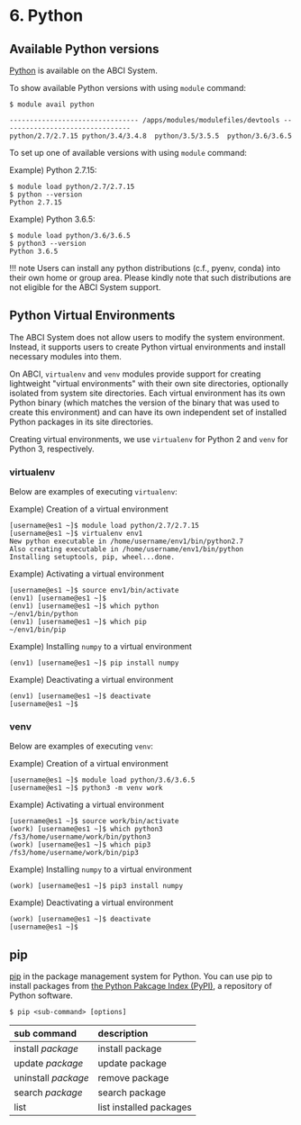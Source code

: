 # 6. Python

## Available Python versions

[Python](https://www.python.org/) is available on the ABCI System.

To show available Python versions with using `module` command:

```
$ module avail python

-------------------------------- /apps/modules/modulefiles/devtools --------------------------------
python/2.7/2.7.15 python/3.4/3.4.8  python/3.5/3.5.5  python/3.6/3.6.5
```

To set up one of available versions with using `module` command:

Example) Python 2.7.15:

```
$ module load python/2.7/2.7.15
$ python --version
Python 2.7.15
```

Example) Python 3.6.5:

```
$ module load python/3.6/3.6.5
$ python3 --version
Python 3.6.5
```

!!! note
    Users can install any python distributions (c.f., pyenv, conda) into their own home or group area. Please kindly note that such distributions are not eligible for the ABCI System support.

## Python Virtual Environments

The ABCI System does not allow users to modify the system environment. Instead, it supports users to create Python virtual environments and install necessary modules into them.

On ABCI, `virtualenv` and `venv` modules provide support for creating lightweight "virtual environments" with their own site directories, optionally isolated from system site directories.
Each virtual environment has its own Python binary (which matches the version of the binary that was used to create this environment) and can have its own independent set of installed Python packages in its site directories.

Creating virtual environments, we use `virtualenv` for Python 2 and `venv` for Python 3, respectively.

### virtualenv

Below are examples of executing `virtualenv`:

Example) Creation of a virtual environment

```
[username@es1 ~]$ module load python/2.7/2.7.15
[username@es1 ~]$ virtualenv env1
New python executable in /home/username/env1/bin/python2.7
Also creating executable in /home/username/env1/bin/python
Installing setuptools, pip, wheel...done.
```

Example) Activating a virtual environment

```
[username@es1 ~]$ source env1/bin/activate
(env1) [username@es1 ~]$
(env1) [username@es1 ~]$ which python
~/env1/bin/python
(env1) [username@es1 ~]$ which pip
~/env1/bin/pip
```

Example) Installing `numpy` to a virtual environment

```
(env1) [username@es1 ~]$ pip install numpy
```

Example) Deactivating a virtual environment

```
(env1) [username@es1 ~]$ deactivate
[username@es1 ~]$
```

### venv

Below are examples of executing `venv`:

Example) Creation of a virtual environment

```
[username@es1 ~]$ module load python/3.6/3.6.5
[username@es1 ~]$ python3 -m venv work
```

Example) Activating a virtual environment

```
[username@es1 ~]$ source work/bin/activate
(work) [username@es1 ~]$ which python3
/fs3/home/username/work/bin/python3
(work) [username@es1 ~]$ which pip3
/fs3/home/username/work/bin/pip3
```

Example) Installing `numpy` to a virtual environment

```
(work) [username@es1 ~]$ pip3 install numpy
```

Example) Deactivating a virtual environment

```
(work) [username@es1 ~]$ deactivate
[username@es1 ~]$
```

## pip

[pip](https://pip.pypa.io/en/stable/) in the package management system for Python. You can use pip to install packages from [the Python Pakcage Index (PyPI)](https://pypi.org/), a repository of Python software.

```
$ pip <sub-command> [options]
```

| sub command | description |
|:--|:--|
| install *package* | install package |
| update *package* | update package |
| uninstall *package* | remove package |
| search *package* | search package |
| list | list installed packages |
